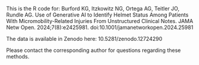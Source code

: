 This is the R code for:
Burford KG, Itzkowitz NG, Ortega AG, Teitler JO, Rundle AG. Use of Generative AI to Identify Helmet Status Among Patients With Micromobility-Related Injuries From Unstructured Clinical Notes. JAMA Netw Open. 2024;7(8):e2425981. doi:10.1001/jamanetworkopen.2024.25981

The data is available in Zenodo here: 10.5281/zenodo.12724290

Please contact the corresponding author for questions regarding these methods. 

